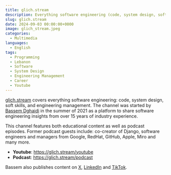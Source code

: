 ```yaml
---
title: glich.stream
description: Everything software engineering (code, system design, soft skills, engineering management)
slug: glich.stream
date: 2024-09-03 00:00:00+0000
image: glich_stream.jpeg
categories:
  - Multimedia
languages:
  - English
tags:
  - Programming
  - Lebanon
  - Software
  - System Design
  - Engineering Management
  - Career
  - Youtube
---
```


[glich.stream](https://glich.stream/youtube) covers everything software engineering: code, system design, soft skills, and engineering management. The channel was started by [Bassem Dghaidi](https://www.linkedin.com/in/bassemdghaidy/) in the summer of 2021 as a platform to share software engineering insights from over 15 years of industry experience.

This channel features both educational content as well as podcast episodes. Former podcast guests include: co-creator of Django, software engineers and managers from Google, RedHat, GitHub, Apple, Miro and many more.

- **Youtube**: <https://glich.stream/youtube>
- **Podcast**: <https://glich.stream/podcast>

Bassem also publishes content on [X](https://x.com/BassemDy), [LinkedIn](https://www.linkedin.com/in/bassemdghaidy/) and [TikTok](https://tiktok.com/@glich.stream).
